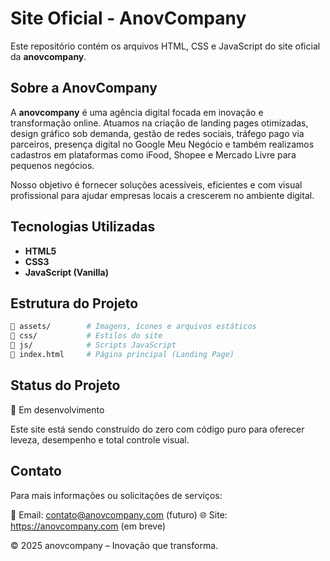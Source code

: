 # Site Oficial - AnovCompany

Este repositório contém os arquivos HTML, CSS e JavaScript do site oficial da **anovcompany**.

## Sobre a AnovCompany

A **anovcompany** é uma agência digital focada em inovação e transformação online. Atuamos na criação de landing pages otimizadas, design gráfico sob demanda, gestão de redes sociais, tráfego pago via parceiros, presença digital no Google Meu Negócio e também realizamos cadastros em plataformas como iFood, Shopee e Mercado Livre para pequenos negócios.

Nosso objetivo é fornecer soluções acessíveis, eficientes e com visual profissional para ajudar empresas locais a crescerem no ambiente digital.

## Tecnologias Utilizadas

- **HTML5**
- **CSS3**
- **JavaScript (Vanilla)**

## Estrutura do Projeto

```bash
📁 assets/        # Imagens, ícones e arquivos estáticos
📁 css/           # Estilos do site
📁 js/            # Scripts JavaScript
📄 index.html     # Página principal (Landing Page) 
```

## Status do Projeto

🚧 Em desenvolvimento

Este site está sendo construído do zero com código puro para oferecer leveza, desempenho e total controle visual.

## Contato

Para mais informações ou solicitações de serviços:

📧 Email: contato@anovcompany.com (futuro)
🌐 Site: https://anovcompany.com (em breve)

© 2025 anovcompany – Inovação que transforma.